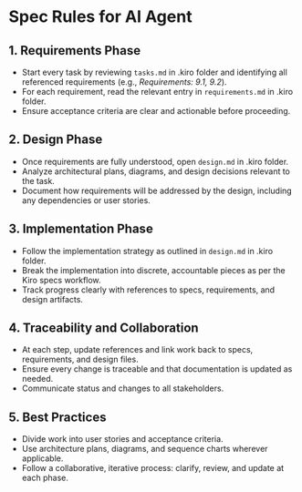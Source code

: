 # Spec Rules for AI Agent

## 1. Requirements Phase
- Start every task by reviewing `tasks.md` in .kiro folder and identifying all referenced requirements (e.g., _Requirements: 9.1, 9.2_).
- For each requirement, read the relevant entry in `requirements.md` in .kiro folder.
- Ensure acceptance criteria are clear and actionable before proceeding.

## 2. Design Phase
- Once requirements are fully understood, open `design.md` in .kiro folder.
- Analyze architectural plans, diagrams, and design decisions relevant to the task.
- Document how requirements will be addressed by the design, including any dependencies or user stories.

## 3. Implementation Phase
- Follow the implementation strategy as outlined in `design.md` in .kiro folder.
- Break the implementation into discrete, accountable pieces as per the Kiro specs workflow.
- Track progress clearly with references to specs, requirements, and design artifacts.

## 4. Traceability and Collaboration
- At each step, update references and link work back to specs, requirements, and design files.
- Ensure every change is traceable and that documentation is updated as needed.
- Communicate status and changes to all stakeholders.

## 5. Best Practices
- Divide work into user stories and acceptance criteria.
- Use architecture plans, diagrams, and sequence charts wherever applicable.
- Follow a collaborative, iterative process: clarify, review, and update at each phase.

